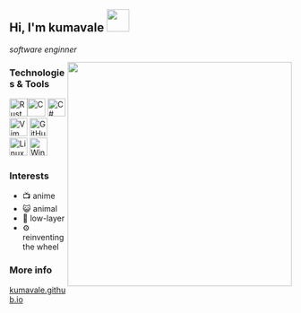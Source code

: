 ## Hi, I'm kumavale <img src="https://media.giphy.com/media/92iPFYt9VsAYWg6SAb/giphy.gif" width="40">

*software enginner*

<img src="https://media.giphy.com/media/48JQgnOAzx7TL3ZEQv/giphy.gif" align="right" height="400">

### Technologies & Tools

<img src="https://cdn.jsdelivr.net/gh/devicons/devicon/icons/rust/rust-plain.svg" width=32 title="Rust" /><img src="https://cdn.jsdelivr.net/gh/devicons/devicon/icons/c/c-original.svg" width=32 title="C" />
<img src="https://cdn.jsdelivr.net/gh/devicons/devicon/icons/csharp/csharp-original.svg" width=32 title="C#" />
<img src="https://cdn.jsdelivr.net/gh/devicons/devicon/icons/vim/vim-original.svg" width=32 title="Vim" />
<img src="https://cdn.jsdelivr.net/gh/devicons/devicon/icons/github/github-original.svg" width=32 title="GitHub" />
<img src="https://cdn.jsdelivr.net/gh/devicons/devicon/icons/linux/linux-original.svg" width=32 title="Linux" />
<img src="https://cdn.jsdelivr.net/gh/devicons/devicon/icons/windows8/windows8-original.svg" width=32 title="Windows" />

### Interests

- 📺 anime
- 😺 animal
- 🚀 low-layer
- ⚙ reinventing the wheel

### More info

[kumavale.github.io](https://kumavale.github.io/)
